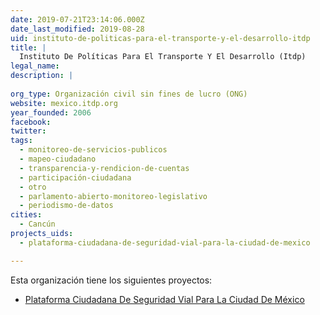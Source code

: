 ```yaml
---
date: 2019-07-21T23:14:06.000Z
date_last_modified: 2019-08-28
uid: instituto-de-politicas-para-el-transporte-y-el-desarrollo-itdp
title: |
  Instituto De Políticas Para El Transporte Y El Desarrollo (Itdp)
legal_name: 
description: |
  
org_type: Organización civil sin fines de lucro (ONG)
website: mexico.itdp.org
year_founded: 2006
facebook: 
twitter: 
tags:
  - monitoreo-de-servicios-publicos
  - mapeo-ciudadano
  - transparencia-y-rendicion-de-cuentas
  - participación-ciudadana
  - otro
  - parlamento-abierto-monitoreo-legislativo
  - periodismo-de-datos
cities: 
  - Cancún
projects_uids:
  - plataforma-ciudadana-de-seguridad-vial-para-la-ciudad-de-mexico

---
```


Esta organización tiene los siguientes proyectos:

- [Plataforma Ciudadana De Seguridad Vial Para La Ciudad De México](/proyectos/plataforma-ciudadana-de-seguridad-vial-para-la-ciudad-de-mexico)
